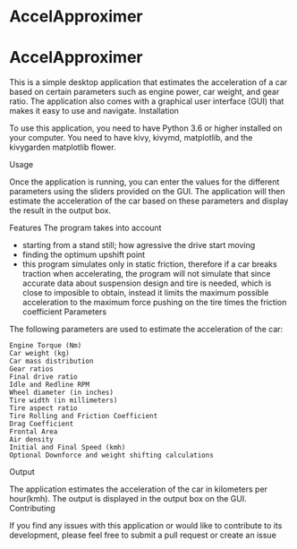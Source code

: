 # AccelApproximer

# AccelApproximer

This is a simple desktop application that estimates the acceleration of a car based on certain parameters such as engine power, car weight, and gear ratio. The application also comes with a graphical user interface (GUI) that makes it easy to use and navigate.
Installation

To use this application, you need to have Python 3.6 or higher installed on your computer. You need to have kivy, kivymd, matplotlib, and the kivygarden matplotlib flower.

Usage

Once the application is running, you can enter the values for the different parameters using the sliders provided on the GUI. The application will then estimate the acceleration of the car based on these parameters and display the result in the output box.

Features
The program takes into account
  - starting from a stand still; how agressive the drive start moving
  - finding the optimum upshift point
  - this program simulates only in static friction, therefore if a car breaks traction when accelerating, the program will not simulate that since accurate data about suspension design and tire is needed, which is close to imposible to obtain, instead it limits the maximum possible acceleration to the maximum force pushing on the tire times the friction coefficient
Parameters

The following parameters are used to estimate the acceleration of the car:

    Engine Torque (Nm)
    Car weight (kg)
    Car mass distribution
    Gear ratios
    Final drive ratio
    Idle and Redline RPM
    Wheel diameter (in inches)
    Tire width (in millimeters)
    Tire aspect ratio
    Tire Rolling and Friction Coefficient
    Drag Coefficient
    Frontal Area
    Air density
    Initial and Final Speed (kmh)
    Optional Downforce and weight shifting calculations
    

Output

The application estimates the acceleration of the car in kilometers per hour(kmh). The output is displayed in the output box on the GUI.
Contributing

If you find any issues with this application or would like to contribute to its development, please feel free to submit a pull request or create an issue
